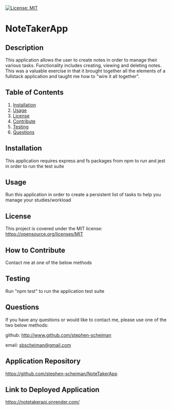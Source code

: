 [![License: MIT](https://img.shields.io/badge/License-MIT-yellow.svg)](https://opensource.org/licenses/MIT)

  # NoteTakerApp 
  ## Description
  This application allows the user to create notes in order to manage their various tasks. Functionality includes creating, viewing and deleting notes. This was a valuable exercise in that it brought together all the elements of a fullstack application and taught me how to "wire it all together". 
  ## Table of Contents
  1. [Installation](#installation)
  2. [Usage](#usage)
  3. [License](#license)
  4. [Contribute](#contribute)
  5. [Testing](#tests)
  6. [Questions](#questions)
  ## Installation <a name="installation"></a>
  This application requires express and fs packages from npm to run and jest in order to run the test suite
  ## Usage <a name="usage"></a>
  Run this application in order to create a persistent list of tasks to help you manage your studies/workload
  ## License <a name="license"></a>
  This project is covered under the MIT license: https://opensource.org/licenses/MIT
  ## How to Contribute <a name="contribute"></a>
  Contact me at one of the below methods
  ## Testing <a name="tests"></a>
  Run "npm test" to run the application test suite
  ## Questions <a name="questions"></a>
  If you have any questions or would like to contact me, please use one of the two below methods:

  github: http://www.github.com/stephen-scheiman

  email: sbscheiman@gmail.com

  ## Application Repository
  https://github.com/stephen-scheiman/NoteTakerApp

  ## Link to Deployed Application
  https://notetakerapi.onrender.com/

